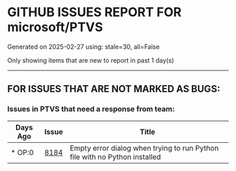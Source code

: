 
# GITHUB ISSUES REPORT FOR microsoft/PTVS


Generated on 2025-02-27 using: stale=30, all=False


Only showing items that are new to report in past 1 day(s)


---

## FOR ISSUES THAT ARE NOT MARKED AS BUGS:


### Issues in PTVS that need a response from team:

| Days Ago | Issue | Title |
| --- | --- | --- |
 | \* OP:0  |[8184](https://github.com/microsoft/PTVS/issues/8184 "Empty error dialog when trying to run Python file with no Python installed")  |Empty error dialog when trying to run Python file with no Python installed |




















